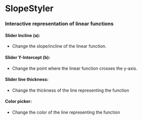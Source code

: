 # SlopeStyler
### Interactive representation of linear functions

#### Slider Incline (a):
  * Change the slope/incline of the linear function.

#### Slider Y-Intercept (b):
  * Change the point where the linear function crosses the y-axis.

#### Slider line thickness:
  * Change the thickness of the line representing the function

#### Color picker:
  * Change the color of the line representing the function
